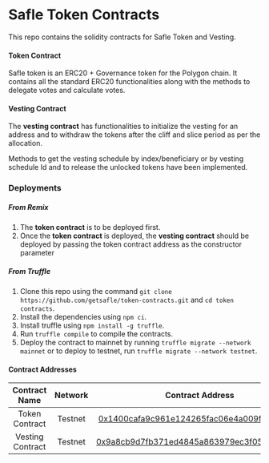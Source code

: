 # **Safle Token Contracts**

This repo contains the solidity contracts for Safle Token and Vesting.

#### **Token Contract**
Safle token is an ERC20 + Governance token for the Polygon chain. It contains all the standard ERC20 functionalities along with the methods to delegate votes and calculate votes.

#### **Vesting Contract**
The **vesting contract** has functionalities to initialize the vesting for an address and to withdraw the tokens after the cliff and slice period as per the allocation.

Methods to get the vesting schedule by index/beneficiary or by vesting schedule Id and to release the unlocked tokens have been implemented.

### **Deployments**

##### **From Remix**

1. The **token contract** is to be deployed first.
2. Once the **token contract** is deployed, the **vesting contract** should be deployed by passing the token contract address as the constructor parameter

##### **From Truffle**

1. Clone this repo using the command `git clone https://github.com/getsafle/token-contracts.git` and `cd token contracts`.
2. Install the dependencies using `npm ci`.
3. Install truffle using `npm install -g truffle`.
4. Run `truffle compile` to compile the contracts.
5. Deploy the contract to mainnet by running `truffle migrate --network mainnet` or to deploy to testnet, run `truffle migrate --network testnet`.

#### **Contract Addresses**

| Contract Name         | Network       | Contract Address                           |
|:---------------------:|:-------------:|:------------------------------------------:|
| Token Contract        | Testnet       | [0x1400cafa9c961e124265fac06e4a009fc7d93a3d](https://mumbai.polygonscan.com/tx/0x63699109406a619255cff029758db510f20a9fa9b9a190acc5546d75596998d0) |
| Vesting Contract      | Testnet       | [0x9a8cb9d7fb371ed4845a863979ec3f0578deb726](https://mumbai.polygonscan.com/tx/0xac22d4e9fdb0d8fc5b451356fc7c582cfb97a7f9aa0f1d33c7d0b3ddbf0e4c83) |